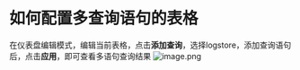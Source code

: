 # 如何配置多查询语句的表格

在仪表盘编辑模式，编辑当前表格，点击**添加查询**，选择logstore，添加查询语句后，点击**应用**，即可查看多语句查询结果
![image.png](/img/src/visulization/tablePro/multipleQuery/multipleQuery1.png)
